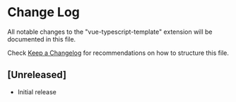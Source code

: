 # Change Log

All notable changes to the "vue-typescript-template" extension will be documented in this file.

Check [Keep a Changelog](http://keepachangelog.com/) for recommendations on how to structure this file.

## [Unreleased]

- Initial release